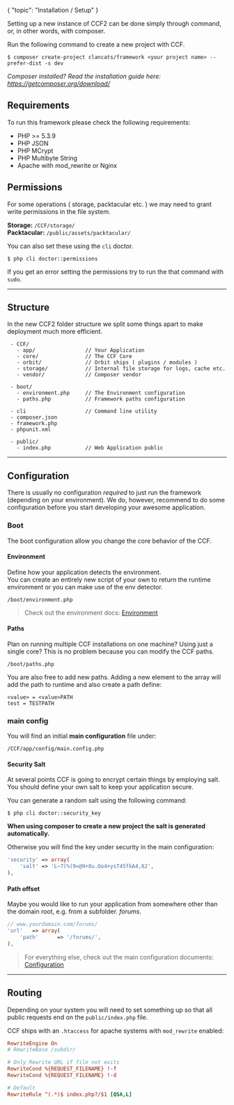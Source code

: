 {
    "topic": "Installation / Setup"
}

Setting up a new instance of CCF2 can be done simply through command, or, in other words, with composer.

Run the following command to create a new project with CCF.

```
$ composer create-project clancats/framework <your project name> --prefer-dist -s dev
```

_Composer installed? Read the installation guide here: https://getcomposer.org/download/_

## Requirements

To run this framework please check the following requirements:

 * PHP >= 5.3.9
 * PHP JSON
 * PHP MCrypt
 * PHP Multibyte String
 * Apache with mod_rewrite or Nginx

## Permissions

For some operations ( storage, packtacular etc. ) we may need to grant write permissions in the file system. 

**Storage:** `/CCF/storage/`<br/>
**Packtacular:** `/public/assets/packtacular/`

You can also set these using the `cli` doctor.

```
$ php cli doctor::permissions
```

If you get an error setting the permissions try to run the that command with `sudo`.

---

## Structure

In the new CCF2 folder structure we split some things apart to make deployment much more efficient.<br/>


```
 - CCF/
   - app/                // Your Application 
   - core/               // The CCF Core
   - orbit/              // Orbit ships ( plugins / modules ) 
   - storage/            // Internal file storage for logs, cache etc.
   - vendor/             // Composer vendor

 - boot/
   - environment.php     // The Environment configuration
   - paths.php           // Framework paths configuration

 - cli                   // Command line utility
 - composer.json
 - framework.php
 - phpunit.xml

 - public/
   - index.php           // Web Application public
```

---

## Configuration

There is usually no configuration _required_ to just run the framework (depending on your environment). We do, however, recommend to do some configuration before you start developing your awesome application.

### Boot

The boot configuration allow you change the core behavior of the CCF.

#### Environment

Define how your application detects the environment.<br/>
You can create an entirely new script of your own to return the runtime environment or you can make use of the env detector.

```
/boot/environment.php
```

> Check out the environment docs: [Environment](/docs/application/environment)

#### Paths

Plan on running multiple CCF installations on one machine? Using just a single core? This is no problem because you can modify the CCF paths. 

```
/boot/paths.php
```

You are also free to add new paths. Adding a new element to the array will add the path to runtime and also create a path define:

```
<value> = <value>PATH
test = TESTPATH
```

### main config

You will find an initial **main configuration** file under:

```
/CCF/app/config/main.config.php
```

#### Security Salt

At several points CCF is going to encrypt certain things by employing salt. You should define your own salt to keep your application secure.

You can generate a random salt using the following command:

```
$ php cli doctor::security_key
```

**When using composer to create a new project the salt is generated automatically.**

Otherwise you will find the key under security in the main configuration:

```php
'security' => array(
    'salt' => 'L~7(%(9=@9+8u.Oo4+ysT45fkA4,82',
),
```

#### Path offset

Maybe you would like to run your application from somewhere other than the domain root, e.g. from a subfolder.
*forums*.

```php
// www.yourdomain.com/forums/
'url'	=> array(
    'path'		=> '/forums/',
),
```

> For everything else, check out the main configuration documents: [Configuration](/docs/application/main_configuration/)

---

## Routing

Depending on your system you will need to set something up so that all public requests end on the `public/index.php` file.

CCF ships with an `.htaccess` for apache systems with `mod_rewrite` enabled:

```ini
RewriteEngine On
# RewriteBase /subdir/

# Only Rewrite URL if file not exits
RewriteCond %{REQUEST_FILENAME} !-f
RewriteCond %{REQUEST_FILENAME} !-d

# Default
RewriteRule ^(.*)$ index.php?/$1 [QSA,L]
```